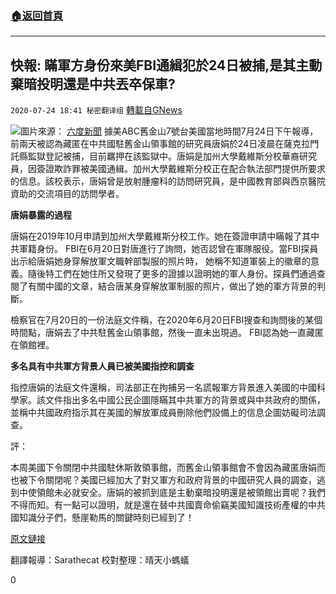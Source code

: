 ###  [:house:返回首頁](https://github.com/ourhimalayas/txt)
---

## 快報: 瞞軍方身份來美FBI通緝犯於24日被捕,是其主動棄暗投明還是中共丟卒保車?
`2020-07-24 18:41 秘密翻译组` [轉載自GNews](https://gnews.org/zh-hant/275169/)

![](https://s3.amazonaws.com/gnews-media-offload/wp-content/uploads/2020/07/24181929/Picture-1-154.png)圖片來源： [六度新聞](https://6do.news/article/2989406-61) 
據美ABC舊金山7號台美國當地時間7月24日下午報導，前兩天被認為藏匿在中共國駐舊金山領事館的研究員唐娟於24日凌晨在薩克拉門託縣監獄登記被捕，目前羈押在該監獄中。唐娟是加州大學戴維斯分校華裔研究員，因簽證欺詐罪被美國通緝。加州大學戴維斯分校正在配合執法部門提供所要求的信息。該校表示，唐娟曾是放射腫瘤科的訪問研究員，是中國教育部與西京醫院資助的交流項目的訪問學者。

**唐娟暴露的過程**

唐娟在2019年10月申請到加州大學戴維斯分校工作。她在簽證申請中瞞報了其中共軍籍身份。 FBI在6月20日對唐進行了詢問，她否認曾在軍隊服役。當FBI探員出示給唐娟她身穿解放軍文職幹部製服的照片時， 她稱不知道軍裝上的徽章的意義。隨後特工們在她住所又發現了更多的證據以證明她的軍人身份。探員們通過查閱了有關中國的文章，結合唐某身穿解放軍制服的照片，做出了她的軍方背景的判斷。

檢察官在7月20日的一份法庭文件稱，在2020年6月20日FBI搜查和詢問後的某個時間點，唐娟去了中共駐舊金山領事館，然後一直未出現過。 FBI認為她一直藏匿在領館裡。

**多名具有中共軍方背景人員已被美國指控和調查**

指控唐娟的法庭文件還稱，司法部正在拘捕另一名謊報軍方背景進入美國的中國科學家。該文件指出多名中國公民企圖隱瞞其中共軍方的背景或與中共政府的關係，並稱中共國政府指示其在美國的解放軍成員刪除他們設備上的信息企圖妨礙司法調查。

評：

本周美國下令關閉中共國駐休斯敦領事館，而舊金山領事館會不會因為藏匿唐娟而也被下令關閉呢？美國已經加大了對又軍方和政府背景的中國研究人員的調查，逃到中使領館未必就安全。唐娟的被抓到底是主動棄暗投明還是被領館出賣呢？我們不得而知。有一點可以證明，就是還在替中共國賣命偷竊美國知識技術產權的中共國知識分子們，懸崖勒馬的關鍵時刻已經到了！

[原文鏈接](https://abc7news.com/chinese-consulate-san-francisco-sf-tang-juan-uc-davis/6332978/)

翻譯報導：Sarathecat 
校對整理：晴天小螞蟻

0
